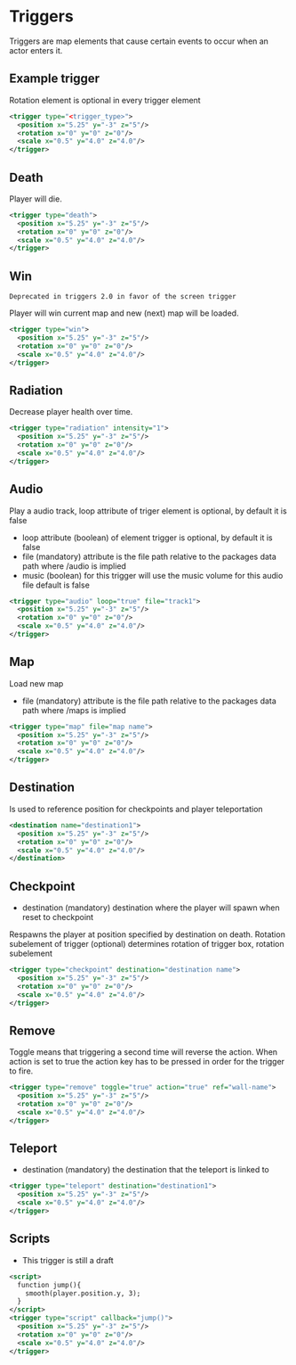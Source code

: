 # Triggers
Triggers are map elements that cause certain events to occur when an actor enters it.

## Example trigger
Rotation element is optional in every trigger element

```xml
<trigger type="<trigger_type>">
  <position x="5.25" y="-3" z="5"/>
  <rotation x="0" y="0" z="0"/>
  <scale x="0.5" y="4.0" z="4.0"/>
</trigger>
```
## Death
Player will die. 

```xml
<trigger type="death">
  <position x="5.25" y="-3" z="5"/>
  <rotation x="0" y="0" z="0"/>
  <scale x="0.5" y="4.0" z="4.0"/>
</trigger>
```

## Win

    Deprecated in triggers 2.0 in favor of the screen trigger

Player will win current map and new (next) map will be loaded.

```xml
<trigger type="win">
  <position x="5.25" y="-3" z="5"/>
  <rotation x="0" y="0" z="0"/>
  <scale x="0.5" y="4.0" z="4.0"/>
</trigger>
```

## Radiation
Decrease player health over time.

```xml
<trigger type="radiation" intensity="1">
  <position x="5.25" y="-3" z="5"/>
  <rotation x="0" y="0" z="0"/>
  <scale x="0.5" y="4.0" z="4.0"/>
</trigger>
```

## Audio
Play a audio track, loop attribute of triger element is optional, by default it is false
* loop attribute (boolean) of element trigger is optional, by default it is false
* file (mandatory) attribute is the file path relative to the packages data path where /audio is implied
* music (boolean) for this trigger will use the music volume for this audio file default is false

```xml
<trigger type="audio" loop="true" file="track1">
  <position x="5.25" y="-3" z="5"/>
  <rotation x="0" y="0" z="0"/>
  <scale x="0.5" y="4.0" z="4.0"/>
</trigger>
```

## Map
Load new map
* file (mandatory) attribute is the file path relative to the packages data path where /maps is implied

```xml
<trigger type="map" file="map name">
  <position x="5.25" y="-3" z="5"/>
  <rotation x="0" y="0" z="0"/>
  <scale x="0.5" y="4.0" z="4.0"/>
</trigger>
```
## Destination
Is used to reference position for checkpoints and player teleportation
```xml
<destination name="destination1">
  <position x="5.25" y="-3" z="5"/>
  <rotation x="0" y="0" z="0"/>
  <scale x="0.5" y="4.0" z="4.0"/>
</destination>
```

## Checkpoint
* destination (mandatory) destination where the player will spawn when reset to checkpoint

Respawns the player at position specified by destination on death. Rotation subelement of trigger (optional) determines rotation of trigger box, rotation subelement
```xml
<trigger type="checkpoint" destination="destination name">
  <position x="5.25" y="-3" z="5"/>
  <rotation x="0" y="0" z="0"/>
  <scale x="0.5" y="4.0" z="4.0"/>
</trigger>
```

## Remove
Toggle means that triggering a second time will reverse the action.
When action is set to true the action key has to be pressed in order for the trigger to fire.

```xml
<trigger type="remove" toggle="true" action="true" ref="wall-name">
  <position x="5.25" y="-3" z="5"/>
  <rotation x="0" y="0" z="0"/>
  <scale x="0.5" y="4.0" z="4.0"/>
</trigger>
```

## Teleport
* destination (mandatory) the destination that the teleport is linked to
```xml
<trigger type="teleport" destination="destination1">
  <position x="5.25" y="-3" z="5"/>
  <scale x="0.5" y="4.0" z="4.0"/>
</trigger>
```
   
## Scripts
* This trigger is still a draft
```xml
<script>
  function jump(){
    smooth(player.position.y, 3);
  }
</script>
<trigger type="script" callback="jump()">
  <position x="5.25" y="-3" z="5"/>
  <rotation x="0" y="0" z="0"/>
  <scale x="0.5" y="4.0" z="4.0"/>
</trigger>
```
